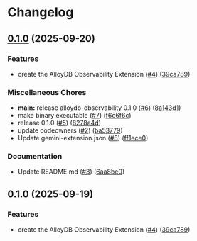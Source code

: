 # Changelog

## [0.1.0](https://github.com/gemini-cli-extensions/alloydb-observability/compare/0.1.0...0.1.0) (2025-09-20)


### Features

* create the AlloyDB Observability Extension ([#4](https://github.com/gemini-cli-extensions/alloydb-observability/issues/4)) ([39ca789](https://github.com/gemini-cli-extensions/alloydb-observability/commit/39ca7898e5589b44cc21e7ad59cbc185f8453ddf))


### Miscellaneous Chores

* **main:** release alloydb-observability 0.1.0 ([#6](https://github.com/gemini-cli-extensions/alloydb-observability/issues/6)) ([8a143d1](https://github.com/gemini-cli-extensions/alloydb-observability/commit/8a143d1482eb53824a3996ae0e1475e3c1c4a47e))
* make binary executable ([#7](https://github.com/gemini-cli-extensions/alloydb-observability/issues/7)) ([f6c6f6c](https://github.com/gemini-cli-extensions/alloydb-observability/commit/f6c6f6c678858b1a90097d5f710288a41f27c560))
* release 0.1.0 ([#5](https://github.com/gemini-cli-extensions/alloydb-observability/issues/5)) ([8278a4d](https://github.com/gemini-cli-extensions/alloydb-observability/commit/8278a4d8ab5d224db9b3892e6e7e564acf61ee8a))
* update codeowners ([#2](https://github.com/gemini-cli-extensions/alloydb-observability/issues/2)) ([ba53779](https://github.com/gemini-cli-extensions/alloydb-observability/commit/ba5377982698dee2dfd7017360d33af790a32138))
* Update gemini-extension.json ([#8](https://github.com/gemini-cli-extensions/alloydb-observability/issues/8)) ([ff1ece0](https://github.com/gemini-cli-extensions/alloydb-observability/commit/ff1ece05e2623a6a49b4e781d2d8871f6bf0ae42))


### Documentation

* Update README.md ([#3](https://github.com/gemini-cli-extensions/alloydb-observability/issues/3)) ([6aa8be0](https://github.com/gemini-cli-extensions/alloydb-observability/commit/6aa8be070af544f7e33e057dd5929dc2276188b9))

## 0.1.0 (2025-09-19)


### Features

* create the AlloyDB Observability Extension ([#4](https://github.com/gemini-cli-extensions/alloydb-observability/issues/4)) ([39ca789](https://github.com/gemini-cli-extensions/alloydb-observability/commit/39ca7898e5589b44cc21e7ad59cbc185f8453ddf))
